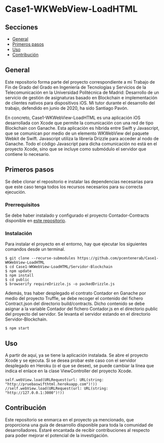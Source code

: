 # Case1-WKWebView-LoadHTML

## Secciones

- [General](#general)
- [Primeros pasos](#primeros_pasos)
- [Uso](#uso)
- [Contribución](#contribucion)

## General <a name = "general"></a>

Este repositorio forma parte del proyecto correspondiente a mi Trabajo de Fin de Grado del Grado en Ingeniería de Tecnologías y Servicios de la Telecomunicación en la Universidad Politécnica de Madrid: Desarrollo de un servicio de gestión de asignaturas basado en Blockchain e implementación de clientes nativos para dispositivos iOS. Mi tutor durante el desarrollo del trabajo, defendido en junio de 2020, ha sido Santiago Pavón.

En concreto, Case1-WKWebView-LoadHTML es una aplicación iOS desarrollada con Xcode que permite la comunicación con una red de tipo Blockchain con Ganache. Esta aplicación es híbrida entre Swift y Javascript, que se comunican por medio de un elemento WKWebView del paquete Webkit de Swift. Javascript utiliza la librería Drizzle para acceder al nodo de Ganache. Todo el código Javascript para dicha comunicación no está en el proyecto Xcode, sino que se incluye como submódulo el servidor que contiene lo necesario.

## Primeros pasos <a name = "primeros_pasos"></a>

Se debe clonar el repositorio e instalar las dependencias necesarias para que este caso tenga todos los recursos necesarios para su correcta ejecución.

### Prerrequisitos

Se debe haber instalado y configurado el proyecto Contador-Contracts disponible en [este repositorio](https://github.com/pcentenerab/Contador-Contract).

### Instalación

Para instalar el proyecto en el entorno, hay que ejecutar los siguientes comandos desde un terminal.

```
$ git clone --recurse-submodules https://github.com/pcentenerab/Case1-WKWebView-LoadHTML
$ cd Case1-WKWebView-LoadHTML/Servidor-Blockchain
$ npm update
$ npm install
$ cd public
$ browserify requireDrizzle.js -o packedDrizzle.js
```

Además, tras haber desplegado el contrato Contador en Ganache por medio del proyecto Truffle, se debe recoger el contenido del fichero Contract.json del directorio build/contracts. Dicho contenido se debe asignar a la variable Contador del fichero Contador.js en el directorio public del proyecto del servidor. Se levanta el servidor estando en el directorio Servidor-Blockchain.

```
$ npm start
```


## Uso <a name = "uso"></a>

A partir de aquí, ya se tiene la aplicación instalada. Se abre el proyecto Xcode y se ejecuta. Si se desea probar este caso con el servidor desplegado en Heroku (o el que se desee), se puede cambiar la línea que indica el enlace en la clase ViewController del proyecto Xcode.

```
self.webView.load(URLRequest(url: URL(string: "http://pruebaswifthtml.herokuapp.com")!)) 
//self.webView.load(URLRequest(url: URL(string: "http://127.0.0.1:3000")!))
```


## Contribución <a name = "contribucion"></a>

Este repositorio se enmarca en el proyecto ya mencionado, que proporciona una guía de desarrollo disponible para toda la comunidad de desarrolladores. Estaré encantada de recibir contribuciones al respecto para poder mejorar el potencial de la investigación.